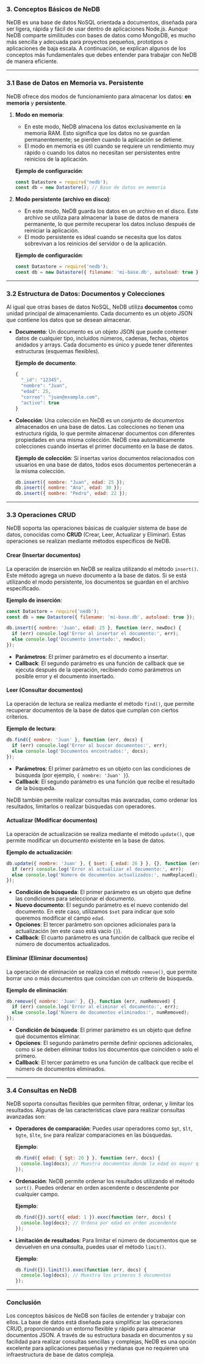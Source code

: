 ### **3. Conceptos Básicos de NeDB**

NeDB es una base de datos NoSQL orientada a documentos, diseñada para ser ligera, rápida y fácil de usar dentro de aplicaciones Node.js. Aunque NeDB comparte similitudes con bases de datos como MongoDB, es mucho más sencilla y adecuada para proyectos pequeños, prototipos o aplicaciones de baja escala. A continuación, se explican algunos de los conceptos más fundamentales que debes entender para trabajar con NeDB de manera eficiente.

---

### **3.1 Base de Datos en Memoria vs. Persistente**

NeDB ofrece dos modos de funcionamiento para almacenar los datos: **en memoria** y **persistente**.

1. **Modo en memoria**:
   - En este modo, NeDB almacena los datos exclusivamente en la memoria RAM. Esto significa que los datos no se guardan permanentemente; se pierden cuando la aplicación se detiene.
   - El modo en memoria es útil cuando se requiere un rendimiento muy rápido o cuando los datos no necesitan ser persistentes entre reinicios de la aplicación.
   
   **Ejemplo de configuración**:
   ```javascript
   const Datastore = require('nedb');
   const db = new Datastore(); // Base de datos en memoria
   ```

2. **Modo persistente (archivo en disco)**:
   - En este modo, NeDB guarda los datos en un archivo en el disco. Este archivo se utiliza para almacenar la base de datos de manera permanente, lo que permite recuperar los datos incluso después de reiniciar la aplicación.
   - El modo persistente es ideal cuando se necesita que los datos sobrevivan a los reinicios del servidor o de la aplicación.
   
   **Ejemplo de configuración**:
   ```javascript
   const Datastore = require('nedb');
   const db = new Datastore({ filename: 'mi-base.db', autoload: true }); // Base de datos persistente
   ```

---

### **3.2 Estructura de Datos: Documentos y Colecciones**

Al igual que otras bases de datos NoSQL, NeDB utiliza **documentos** como unidad principal de almacenamiento. Cada documento es un objeto JSON que contiene los datos que se desean almacenar.

- **Documento**: Un documento es un objeto JSON que puede contener datos de cualquier tipo, incluidos números, cadenas, fechas, objetos anidados y arrays. Cada documento es único y puede tener diferentes estructuras (esquemas flexibles).

  **Ejemplo de documento**:
  ```javascript
  {
    "_id": "12345", 
    "nombre": "Juan",
    "edad": 25,
    "correo": "juan@example.com",
    "activo": true
  }
  ```

- **Colección**: Una colección en NeDB es un conjunto de documentos almacenados en una base de datos. Las colecciones no tienen una estructura rígida, lo que permite almacenar documentos con diferentes propiedades en una misma colección. NeDB crea automáticamente colecciones cuando insertas el primer documento en la base de datos.

  **Ejemplo de colección**:
  Si insertas varios documentos relacionados con usuarios en una base de datos, todos esos documentos pertenecerán a la misma colección.

  ```javascript
  db.insert({ nombre: "Juan", edad: 25 });
  db.insert({ nombre: "Ana", edad: 30 });
  db.insert({ nombre: "Pedro", edad: 22 });
  ```

---

### **3.3 Operaciones CRUD**

NeDB soporta las operaciones básicas de cualquier sistema de base de datos, conocidas como **CRUD** (Crear, Leer, Actualizar y Eliminar). Estas operaciones se realizan mediante métodos específicos de NeDB.

#### **Crear (Insertar documentos)**

La operación de inserción en NeDB se realiza utilizando el método `insert()`. Este método agrega un nuevo documento a la base de datos. Si se está utilizando el modo persistente, los documentos se guardan en el archivo especificado.

**Ejemplo de inserción**:
```javascript
const Datastore = require('nedb');
const db = new Datastore({ filename: 'mi-base.db', autoload: true });

db.insert({ nombre: 'Juan', edad: 25 }, function (err, newDoc) {
  if (err) console.log('Error al insertar el documento:', err);
  else console.log('Documento insertado:', newDoc);
});
```

- **Parámetros**: El primer parámetro es el documento a insertar.
- **Callback**: El segundo parámetro es una función de callback que se ejecuta después de la operación, recibiendo como parámetros un posible error y el documento insertado.

#### **Leer (Consultar documentos)**

La operación de lectura se realiza mediante el método `find()`, que permite recuperar documentos de la base de datos que cumplan con ciertos criterios.

**Ejemplo de lectura**:
```javascript
db.find({ nombre: 'Juan' }, function (err, docs) {
  if (err) console.log('Error al buscar documentos:', err);
  else console.log('Documentos encontrados:', docs);
});
```

- **Parámetros**: El primer parámetro es un objeto con las condiciones de búsqueda (por ejemplo, `{ nombre: 'Juan' }`).
- **Callback**: El segundo parámetro es una función que recibe el resultado de la búsqueda.

NeDB también permite realizar consultas más avanzadas, como ordenar los resultados, limitarlos o realizar búsquedas con operadores.

#### **Actualizar (Modificar documentos)**

La operación de actualización se realiza mediante el método `update()`, que permite modificar un documento existente en la base de datos.

**Ejemplo de actualización**:
```javascript
db.update({ nombre: 'Juan' }, { $set: { edad: 26 } }, {}, function (err, numReplaced) {
  if (err) console.log('Error al actualizar el documento:', err);
  else console.log('Número de documentos actualizados:', numReplaced);
});
```

- **Condición de búsqueda**: El primer parámetro es un objeto que define las condiciones para seleccionar el documento.
- **Nuevo documento**: El segundo parámetro es el nuevo contenido del documento. En este caso, utilizamos `$set` para indicar que solo queremos modificar el campo `edad`.
- **Opciones**: El tercer parámetro son opciones adicionales para la actualización (en este caso está vacío `{}`).
- **Callback**: El cuarto parámetro es una función de callback que recibe el número de documentos actualizados.

#### **Eliminar (Eliminar documentos)**

La operación de eliminación se realiza con el método `remove()`, que permite borrar uno o más documentos que coincidan con un criterio de búsqueda.

**Ejemplo de eliminación**:
```javascript
db.remove({ nombre: 'Juan' }, {}, function (err, numRemoved) {
  if (err) console.log('Error al eliminar el documento:', err);
  else console.log('Número de documentos eliminados:', numRemoved);
});
```

- **Condición de búsqueda**: El primer parámetro es un objeto que define qué documentos eliminar.
- **Opciones**: El segundo parámetro permite definir opciones adicionales, como si se deben eliminar todos los documentos que coinciden o solo el primero.
- **Callback**: El tercer parámetro es una función de callback que recibe el número de documentos eliminados.

---

### **3.4 Consultas en NeDB**

NeDB soporta consultas flexibles que permiten filtrar, ordenar, y limitar los resultados. Algunas de las características clave para realizar consultas avanzadas son:

- **Operadores de comparación**: Puedes usar operadores como `$gt`, `$lt`, `$gte`, `$lte`, `$ne` para realizar comparaciones en las búsquedas.

  **Ejemplo**:
  ```javascript
  db.find({ edad: { $gt: 20 } }, function (err, docs) {
    console.log(docs); // Muestra documentos donde la edad es mayor que 20
  });
  ```

- **Ordenación**: NeDB permite ordenar los resultados utilizando el método `sort()`. Puedes ordenar en orden ascendente o descendente por cualquier campo.

  **Ejemplo**:
  ```javascript
  db.find({}).sort({ edad: 1 }).exec(function (err, docs) {
    console.log(docs); // Ordena por edad en orden ascendente
  });
  ```

- **Limitación de resultados**: Para limitar el número de documentos que se devuelven en una consulta, puedes usar el método `limit()`.

  **Ejemplo**:
  ```javascript
  db.find({}).limit(5).exec(function (err, docs) {
    console.log(docs); // Muestra los primeros 5 documentos
  });
  ```

---

### **Conclusión**

Los conceptos básicos de NeDB son fáciles de entender y trabajar con ellos. La base de datos está diseñada para simplificar las operaciones CRUD, proporcionando un entorno flexible y rápido para almacenar documentos JSON. A través de su estructura basada en documentos y su facilidad para realizar consultas sencillas y complejas, NeDB es una opción excelente para aplicaciones pequeñas y medianas que no requieren una infraestructura de base de datos compleja.